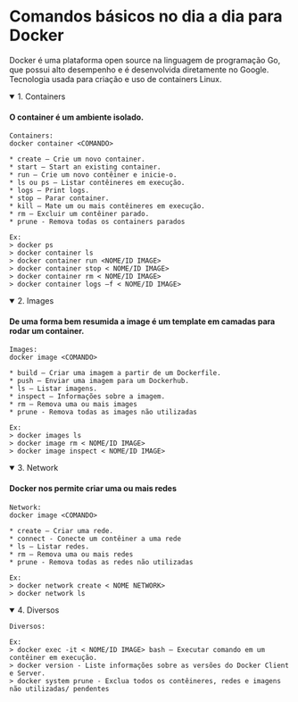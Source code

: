 # Comandos básicos no dia a dia para Docker

<p> Docker é uma plataforma open source na linguagem de programação Go, que possui alto desempenho e é desenvolvida diretamente no Google. Tecnologia usada para criação e uso de containers Linux.  </p>

<details open>
    <summary>1.	Containers </summary>
    <h4> O container é um ambiente isolado. </h4>
    
    Containers:  
    docker container <COMANDO>
  
    * create — Crie um novo container.
    * start — Start an existing container.
    * run — Crie um novo contêiner e inicie-o.
    * ls ou ps — Listar contêineres em execução.
    * logs — Print logs.
    * stop — Parar container.
    * kill — Mate um ou mais contêineres em execução.
    * rm — Excluir um contêiner parado.
    * prune - Remova todas os containers parados

    Ex:
    > docker ps
    > docker container ls
    > docker container run <NOME/ID IMAGE>
    > docker container stop < NOME/ID IMAGE>
    > docker container rm < NOME/ID IMAGE>
    > docker container logs –f < NOME/ID IMAGE>        
</details>

<details open>
    <summary>2.	Images </summary>
    <h4>De uma forma bem resumida a image é um template em camadas para rodar um container.</h4>
    
    Images:
    docker image <COMANDO>

    * build — Criar uma imagem a partir de um Dockerfile.
    * push — Enviar uma imagem para um Dockerhub.
    * ls — Listar imagens.
    * inspect — Informações sobre a imagem.
    * rm — Remova uma ou mais images
    * prune - Remova todas as images não utilizadas

    Ex:
    > docker images ls
    > docker image rm < NOME/ID IMAGE>
    > docker image inspect < NOME/ID IMAGE>
</details>

<details open>
    <summary>3.	Network </summary>
    <h4> Docker nos permite criar uma ou mais redes </h4>
    
    Network:
    docker image <COMANDO>

    * create — Criar uma rede.
    * connect - Conecte um contêiner a uma rede
    * ls — Listar redes.
    * rm — Remova uma ou mais redes
    * prune - Remova todas as redes não utilizadas

    Ex:
    > docker network create < NOME NETWORK>
    > docker network ls 
</details>

<details open>
    <summary>4.	Diversos </summary>

    Diversos:
    
    Ex:
    > docker exec -it < NOME/ID IMAGE> bash – Executar comando em um contêiner em execução.
    > docker version - Liste informações sobre as versões do Docker Client e Server.
    > docker system prune - Exclua todos os contêineres, redes e imagens não utilizadas/ pendentes
</details>
